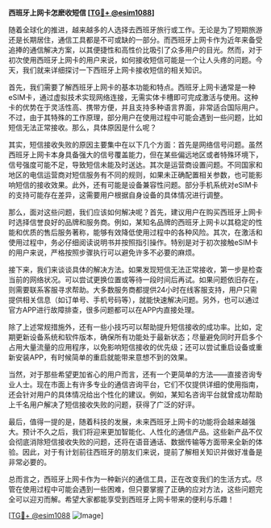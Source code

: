 **西班牙上网卡怎麽收短信 [[TG💪+ @esim1088](https://t.me/s/esim1088)]**

随着全球化的推进，越来越多的人选择去西班牙旅行或工作。无论是为了短期旅游还是长期居住，通信工具都是不可或缺的一部分。而西班牙上网卡作为近年来备受追捧的通信解决方案，以其便捷性和高性价比吸引了众多用户的目光。然而，对于初次使用西班牙上网卡的用户来说，如何接收短信可能是一个让人头疼的问题。今天，我们就来详细探讨一下西班牙上网卡接收短信的相关知识。

首先，我们需要了解西班牙上网卡的基本功能和特点。西班牙上网卡通常是一种eSIM卡，通过虚拟技术实现网络连接，无需实体卡槽即可完成激活与使用。这种卡的优势在于灵活性高、携带方便，并且支持多种语言界面，非常适合国际用户。不过，由于其特殊的工作原理，部分用户在使用过程中可能会遇到一些问题，比如短信无法正常接收。那么，具体原因是什么呢？

其实，短信接收失败的原因主要集中在以下几个方面：首先是网络信号问题。虽然西班牙上网卡本身具备强大的信号覆盖能力，但在某些偏远地区或者特殊环境下，信号强度可能不足，导致短信未能及时送达。其次是运营商设置问题。不同国家和地区的电信运营商对短信服务有不同的规则，如果未正确配置相关参数，也可能影响短信的接收效果。此外，还有可能是设备兼容性问题。部分手机系统对eSIM卡的支持可能存在差异，这需要用户根据自身设备的具体情况进行调整。

那么，面对这些问题，我们应该如何解决呢？首先，建议用户在购买西班牙上网卡时选择信誉良好的品牌和服务商。例如，某知名品牌的西班牙上网卡以其稳定的性能和优质的售后服务著称，能够有效降低使用过程中的各种风险。其次，在激活和使用过程中，务必仔细阅读说明书并按照指引操作。特别是对于初次接触eSIM卡的用户来说，严格按照步骤执行可以避免许多不必要的麻烦。

接下来，我们来谈谈具体的解决方法。如果发现短信无法正常接收，第一步是检查当前的网络状况。可以尝试更换位置或等待一段时间后再试。如果问题依旧存在，则需要联系客服寻求帮助。大多数服务商都提供24小时在线客服支持，用户只需提供相关信息（如订单号、手机号码等），就能快速解决问题。另外，也可以通过官方APP进行故障排查，很多问题都可以在APP内直接处理。

除了上述常规措施外，还有一些小技巧可以帮助提升短信接收的成功率。比如，定期更新设备系统和软件版本，确保所有功能处于最新状态；尽量避免同时开启多个占用大量流量的应用程序，以免影响短信接收的优先级；还可以尝试重启设备或重新安装APP，有时候简单的重启就能带来意想不到的效果。

当然，对于那些希望更加省心的用户而言，还有一个更简单的方法——直接咨询专业人士。现在市面上有许多专业的通信咨询平台，它们不仅提供详细的使用指南，还会针对用户的具体情况给出个性化的建议。例如，某知名咨询平台就曾成功帮助上千名用户解决了短信接收失败的问题，获得了广泛的好评。

最后，值得一提的是，随着科技的发展，未来西班牙上网卡的功能将会越来越强大。预计不久之后，我们将迎来更加智能化、人性化的通信产品。这些新产品不仅会彻底消除短信接收失败的问题，还将在语音通话、数据传输等方面带来全新的体验。因此，对于有计划前往西班牙的朋友们来说，提前了解相关知识并做好准备是非常必要的。

总而言之，西班牙上网卡作为一种新兴的通信工具，正在改变我们的生活方式。尽管在使用过程中可能会遇到一些困难，但只要掌握了正确的应对方法，这些问题完全可以迎刃而解。希望大家都能享受到西班牙上网卡带来的便利与乐趣！

[[TG💪+ @esim1088](https://t.me/s/esim1088) ![Image](https://i.postimg.cc/4NQfJmqS/Snipaste-2025-05-13-00-14-12.png)]